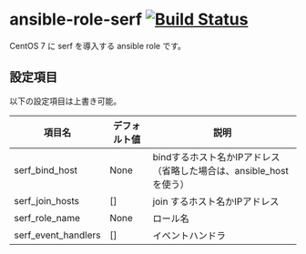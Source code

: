 # ansible-role-serf [![Build Status](https://app.travis-ci.com/izumimatsuo/ansible-role-serf.svg?branch=main)](https://app.travis-ci.com/izumimatsuo/ansible-role-serf)

CentOS 7 に serf を導入する ansible role です。

## 設定項目

以下の設定項目は上書き可能。

| 項目名              | デフォルト値 | 説明                                                                |
| ------------------- | ------------ | ------------------------------------------------------------------- |
| serf_bind_host      | None         | bindするホスト名かIPアドレス（省略した場合は、ansible_host を使う） |
| serf_join_hosts     | []           | join するホスト名かIPアドレス                                       |
| serf_role_name      | None         | ロール名                                                            |
| serf_event_handlers | []           | イベントハンドラ                                                    |
